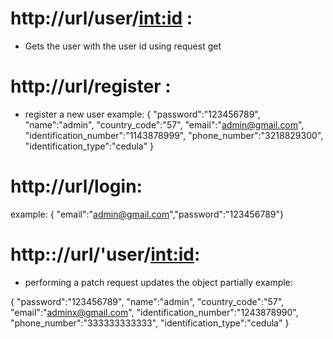 # http://url/user/<int:id> :

- Gets the user with the user id using request get

# http://url/register :

- register a new user
  example:
  {
  "password":"123456789",
  "name":"admin",
  "country_code":"57",
  "email":"admin@gmail.com",
  "identification_number":"1143878999",
  "phone_number":"3218829300",
  "identification_type":"cedula"
  }

# http://url/login:

example:
{ "email":"admin@gmail.com","password":"123456789"}

# http:://url/'user/<int:id>:

- performing a patch request updates the object partially
  example:

{
"password":"123456789",
"name":"admin",
"country_code":"57",
"email":"adminx@gmail.com",
"identification_number":"1243878990",
"phone_number":"333333333333",
"identification_type":"cedula"
}
